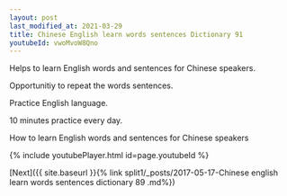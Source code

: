 ```yaml
---
layout: post
last_modified_at: 2021-03-29
title: Chinese English learn words sentences Dictionary 91 
youtubeId: vwoMvoW8Qno
---
```

 
 
Helps to learn English words and sentences for Chinese speakers.

Opportunitiy to repeat the words sentences. 

Practice English language. 
 
10 minutes practice every day. 
 
How to learn English words and sentences for Chinese speakers 
 
{% include youtubePlayer.html id=page.youtubeId %}
 
 
[Next]({{ site.baseurl }}{% link  split1/_posts/2017-05-17-Chinese english learn words sentences dictionary 89 .md%})
 
